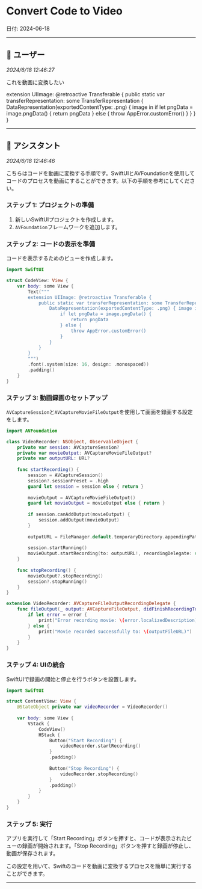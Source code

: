 # Convert Code to Video

日付: 2024-06-18

---

## 👤 ユーザー
*2024/6/18 12:46:27*

これを動画に変換したい

extension UIImage: @retroactive Transferable {
    public static var transferRepresentation: some TransferRepresentation {
        DataRepresentation(exportedContentType: .png) { image in
            if let pngData = image.pngData() {
                return pngData
            } else {
                throw AppError.customError()
            }
        }
    }
}

---

## 🤖 アシスタント
*2024/6/18 12:46:46*

こちらはコードを動画に変換する手順です。SwiftUIとAVFoundationを使用してコードのプロセスを動画にすることができます。以下の手順を参考にしてください。

### ステップ 1: プロジェクトの準備

1. 新しいSwiftUIプロジェクトを作成します。
2. `AVFoundation`フレームワークを追加します。

### ステップ 2: コードの表示を準備

コードを表示するためのビューを作成します。

```swift
import SwiftUI

struct CodeView: View {
    var body: some View {
        Text("""
        extension UIImage: @retroactive Transferable {
            public static var transferRepresentation: some TransferRepresentation {
                DataRepresentation(exportedContentType: .png) { image in
                    if let pngData = image.pngData() {
                        return pngData
                    } else {
                        throw AppError.customError()
                    }
                }
            }
        }
        """)
        .font(.system(size: 16, design: .monospaced))
        .padding()
    }
}
```

### ステップ 3: 動画録画のセットアップ

`AVCaptureSession`と`AVCaptureMovieFileOutput`を使用して画面を録画する設定をします。

```swift
import AVFoundation

class VideoRecorder: NSObject, ObservableObject {
    private var session: AVCaptureSession?
    private var movieOutput: AVCaptureMovieFileOutput?
    private var outputURL: URL?
    
    func startRecording() {
        session = AVCaptureSession()
        session?.sessionPreset = .high
        guard let session = session else { return }
        
        movieOutput = AVCaptureMovieFileOutput()
        guard let movieOutput = movieOutput else { return }
        
        if session.canAddOutput(movieOutput) {
            session.addOutput(movieOutput)
        }
        
        outputURL = FileManager.default.temporaryDirectory.appendingPathComponent(UUID().uuidString).appendingPathExtension("mov")
        
        session.startRunning()
        movieOutput.startRecording(to: outputURL!, recordingDelegate: self)
    }
    
    func stopRecording() {
        movieOutput?.stopRecording()
        session?.stopRunning()
    }
}

extension VideoRecorder: AVCaptureFileOutputRecordingDelegate {
    func fileOutput(_ output: AVCaptureFileOutput, didFinishRecordingTo outputFileURL: URL, from connections: [AVCaptureConnection], error: Error?) {
        if let error = error {
            print("Error recording movie: \(error.localizedDescription)")
        } else {
            print("Movie recorded successfully to: \(outputFileURL)")
        }
    }
}
```

### ステップ 4: UIの統合

SwiftUIで録画の開始と停止を行うボタンを設置します。

```swift
import SwiftUI

struct ContentView: View {
    @StateObject private var videoRecorder = VideoRecorder()
    
    var body: some View {
        VStack {
            CodeView()
            HStack {
                Button("Start Recording") {
                    videoRecorder.startRecording()
                }
                .padding()
                
                Button("Stop Recording") {
                    videoRecorder.stopRecording()
                }
                .padding()
            }
        }
    }
}
```

### ステップ 5: 実行

アプリを実行して「Start Recording」ボタンを押すと、コードが表示されたビューの録画が開始されます。「Stop Recording」ボタンを押すと録画が停止し、動画が保存されます。

この設定を用いて、Swiftのコードを動画に変換するプロセスを簡単に実行することができます。

---
